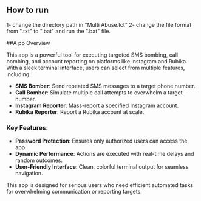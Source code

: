 ## How to run
1- change the directory path in "Multi Abuse.tct"
2- change the file format from ".txt" to ".bat" and run the ".bat" file.



##A pp Overview

This app is a powerful tool for executing targeted SMS bombing, call bombing, and account reporting on platforms like Instagram and Rubika. With a sleek terminal interface, users can select from multiple features, including:

- **SMS Bomber**: Send repeated SMS messages to a target phone number.
- **Call Bomber**: Simulate multiple call attempts to overwhelm a target number.
- **Instagram Reporter**: Mass-report a specified Instagram account.
- **Rubika Reporter**: Report a Rubika account at scale.

### Key Features:
- **Password Protection**: Ensures only authorized users can access the app.
- **Dynamic Performance**: Actions are executed with real-time delays and random outcomes.
- **User-Friendly Interface**: Clean, colorful terminal output for seamless navigation.

This app is designed for serious users who need efficient automated tasks for overwhelming communication or reporting targets.
